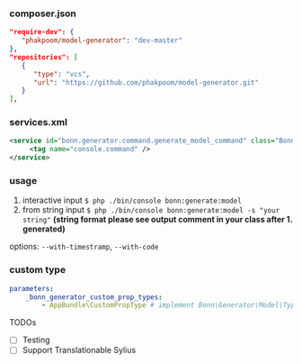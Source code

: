 ### composer.json
```json
"require-dev": {     
   "phakpoom/model-generator": "dev-master"
},
"repositories": [
   {
      "type": "vcs",
      "url": "https://github.com/phakpoom/model-generator.git"
   }
],
```

### services.xml
```xml
<service id="bonn.generator.command.generate_model_command" class="Bonn\Generator\Command\GenerateModelCommand">
     <tag name="console.command" />
</service>
```

### usage
1. interactive input
`$ php ./bin/console bonn:generate:model`
2. from string input
`$ php ./bin/console bonn:generate:model -s "your string"`
**(string format please see output comment in your class after 1. generated)**

options: 
`--with-timestramp`, `--with-code`

### custom type
```yml
parameters:
    _bonn_generator_custom_prop_types:
        - AppBundle\CustomPropType # implement Bonn\Generator\Model\Type\PropTypeInterface
```

TODOs
- [ ] Testing
- [ ] Support Translationable Sylius
